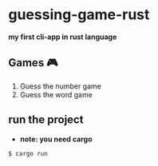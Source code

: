 # guessing-game-rust

**my first cli-app in rust language**

## Games 🎮

1. Guess the number game
2. Guess the word game

## run the project

- **note: you need cargo**

```
$ cargo run
```
